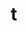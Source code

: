 ---
title: t
layout: revealjs-phonics
script:
- "/t/"
examples:
- table
- t(s)able
- tattoo
- t(s)att(s)o
- top
- tip
- test
---